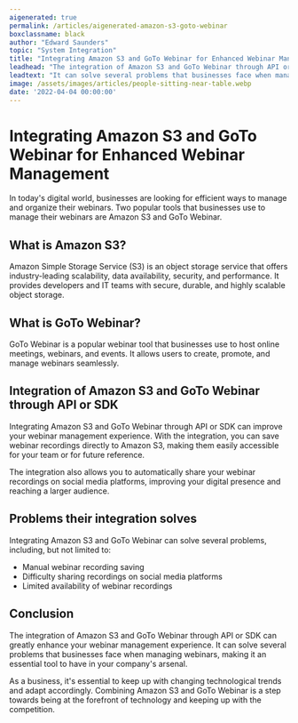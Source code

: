 ```yaml
---
aigenerated: true
permalink: /articles/aigenerated-amazon-s3-goto-webinar
boxclassname: black
author: "Edward Saunders"
topic: "System Integration"
title: "Integrating Amazon S3 and GoTo Webinar for Enhanced Webinar Management"
leadhead: "The integration of Amazon S3 and GoTo Webinar through API or SDK can greatly enhance your webinar management experience"
leadtext: "It can solve several problems that businesses face when managing webinars, making it an essential tool to have in your company's arsenal."
image: /assets/images/articles/people-sitting-near-table.webp
date: '2022-04-04 00:00:00'
---
```

<div class="arttext"><h1>Integrating Amazon S3 and GoTo Webinar for Enhanced Webinar Management</h1>

<p>In today's digital world, businesses are looking for efficient ways to manage and organize their webinars. Two popular tools that businesses use to manage their webinars are Amazon S3 and GoTo Webinar.</p>

<h2>What is Amazon S3?</h2>

<p>Amazon Simple Storage Service (S3) is an object storage service that offers industry-leading scalability, data availability, security, and performance. It provides developers and IT teams with secure, durable, and highly scalable object storage.</p>

<h2>What is GoTo Webinar?</h2>

<p>GoTo Webinar is a popular webinar tool that businesses use to host online meetings, webinars, and events. It allows users to create, promote, and manage webinars seamlessly.</p>

<h2>Integration of Amazon S3 and GoTo Webinar through API or SDK</h2>

<p>Integrating Amazon S3 and GoTo Webinar through API or SDK can improve your webinar management experience. With the integration, you can save webinar recordings directly to Amazon S3, making them easily accessible for your team or for future reference.</p>

<p>The integration also allows you to automatically share your webinar recordings on social media platforms, improving your digital presence and reaching a larger audience.</p>

<h2>Problems their integration solves</h2>

<p>Integrating Amazon S3 and GoTo Webinar can solve several problems, including, but not limited to:</p>

<ul>
    <li>Manual webinar recording saving</li>
    <li>Difficulty sharing recordings on social media platforms</li>
    <li>Limited availability of webinar recordings</li>
</ul>

<h2>Conclusion</h2>

<p>The integration of Amazon S3 and GoTo Webinar through API or SDK can greatly enhance your webinar management experience. It can solve several problems that businesses face when managing webinars, making it an essential tool to have in your company's arsenal.</p>

<p>As a business, it's essential to keep up with changing technological trends and adapt accordingly. Combining Amazon S3 and GoTo Webinar is a step towards being at the forefront of technology and keeping up with the competition.</p>

</div>